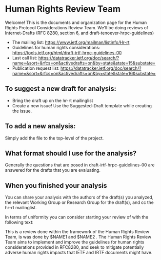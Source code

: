 # Human Rights Review Team

Welcome! This is the documents and organization page for the Human Rights Protocol Considerations Review Team. We'll be doing reviews of Internet-Drafts (RFC 8280, section 6, and 
draft-tenoever-hrpc-guidelines)

- The mailing list: https://www.ietf.org/mailman/listinfo/Hr-rt
- Guidelines for human rights considerations: https://tools.ietf.org/html/draft-irtf-hrpc-guidelines-00
- Last call list: https://datatracker.ietf.org/doc/search/?name=&sort=&rfcs=on&activedrafts=on&by=state&state=15&substate=
- Publication request list: https://datatracker.ietf.org/doc/search/?name=&sort=&rfcs=on&activedrafts=on&by=state&state=16&substate=

## To suggest a new draft for analysis:
- Bring the draft up on the hr-rt mailinglist
- Create a new issue! Use the Suggested-Draft template while creating the issue.

## To add a new analysis:
Simply add the file to the top-level of the project. 

## What format should I use for the analysis?
Generally the questions that are posed in draft-irtf-hrpc-guidelines-00 are answered for the drafts that you are evaluating.

## When you finished your analysis
You can share your analysis with the authors of the draft(s) you analyzed, the relevant Working Group or Research Group for the draft(s), and cc the hr-rt mailinglist.

In terms of uniformity you can consider starting your review of with the following text:

This is a review done within the framework of the Human Rights Review Team, is was done by $NAME1 and $NAME2 . The Human Rights Review Team aims to implement and improve the guidelines for human rights considerations provided in RFC8280, and seek to mitigate potentially adverse human rights impacts that IETF and IRTF documents might have.
